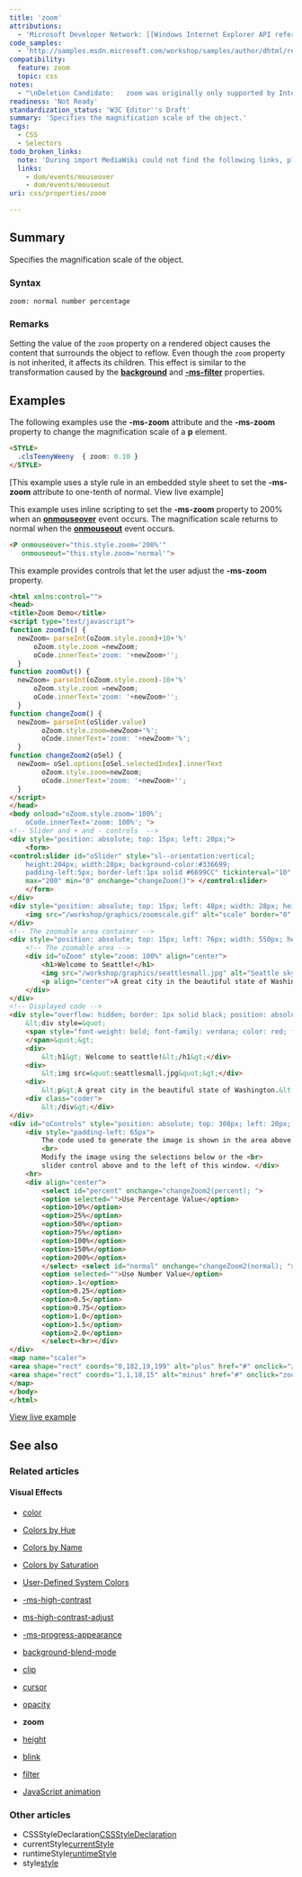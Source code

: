```yaml
---
title: 'zoom'
attributions:
  - 'Microsoft Developer Network: [[Windows Internet Explorer API reference](http://msdn.microsoft.com/en-us/library/ie/hh828809%28v=vs.85%29.aspx) Article]'
code_samples:
  - 'http://samples.msdn.microsoft.com/workshop/samples/author/dhtml/refs/zoom.htm'
compatibility:
  feature: zoom
  topic: css
notes:
  - "\nDeletion Candidate:   zoom was originally only supported by Internet Explorer. It is now outdated and shouldn't be recommended any more.\n\n"
readiness: 'Not Ready'
standardization_status: 'W3C Editor''s Draft'
summary: 'Specifies the magnification scale of the object.'
tags:
  - CSS
  - Selectors
todo_broken_links:
  note: 'During import MediaWiki could not find the following links, please fix and adjust this list.'
  links:
    - dom/events/mouseover
    - dom/events/mouseout
uri: css/properties/zoom

---
```

## Summary

Specifies the magnification scale of the object.

### Syntax

`zoom: normal number percentage`

### Remarks

Setting the value of the `zoom` property on a rendered object causes the content that surrounds the object to reflow. Even though the `zoom` property is not inherited, it affects its children. This effect is similar to the transformation caused by the [**background**](/html/attributes/background_(Body_element)) and [**-ms-filter**](/css/media_queries/filter) properties.

## Examples

The following examples use the **-ms-zoom** attribute and the **-ms-zoom** property to change the magnification scale of a **p** element.

``` html
<STYLE>
  .clsTeenyWeeny  { zoom: 0.10 }
</STYLE>
```

[This example uses a style rule in an embedded style sheet to set the **-ms-zoom** attribute to one-tenth of normal. View live example]

This example uses inline scripting to set the **-ms-zoom** property to 200% when an [**onmouseover**](/w/index.php?title=dom/events/mouseover&action=edit&redlink=1) event occurs. The magnification scale returns to normal when the [**onmouseout**](/w/index.php?title=dom/events/mouseout&action=edit&redlink=1) event occurs.

``` html
<P onmouseover="this.style.zoom='200%'"
   onmouseout="this.style.zoom='normal'">
```

This example provides controls that let the user adjust the **-ms-zoom** property.

``` html
<html xmlns:control="">
<head>
<title>Zoom Demo</title>
<script type="text/javascript">
function zoomIn() {
  newZoom= parseInt(oZoom.style.zoom)+10+'%'
      oZoom.style.zoom =newZoom;
      oCode.innerText='zoom: '+newZoom+'';
  }
function zoomOut() {
  newZoom= parseInt(oZoom.style.zoom)-10+'%'
      oZoom.style.zoom =newZoom;
      oCode.innerText='zoom: '+newZoom+'';
  }
function changeZoom() {
  newZoom= parseInt(oSlider.value)
        oZoom.style.zoom=newZoom+'%';
        oCode.innerText='zoom: '+newZoom+'%';
  }
function changeZoom2(oSel) {
  newZoom= oSel.options[oSel.selectedIndex].innerText
        oZoom.style.zoom=newZoom;
        oCode.innerText='zoom: '+newZoom+'';
  }
</script>
</head>
<body onload="oZoom.style.zoom='100%';
    oCode.innerText='zoom: 100%'; ">
<!-- Slider and + and - controls  -->
<div style="position: absolute; top: 15px; left: 20px;">
    <form>
<control:slider id="oSlider" style="sl--orientation:vertical;
    height:204px; width:28px; background-color:#336699;
    padding-left:5px; border-left:1px solid #6699CC" tickinterval="10"
    max="200" min="0" onchange="changeZoom()"> </control:slider>
    </form>
</div>
<div style="position: absolute; top: 15px; left: 48px; width: 28px; height: 200px; background-color: #336699;" align="center">
    <img src="/workshop/graphics/zoomscale.gif" alt="scale" border="0" usemap="#scaler">
</div>
<!-- The zoomable area container -->
<div style="position: absolute; top: 15px; left: 76px; width: 550px; height: 204px; background-color: black; vertical-align: middle; padding: 25px; font-family: arial; font-weight: bold; color: white; z-index: 3" align="center">
    <!-- The zoomable area -->
    <div id="oZoom" style="zoom: 100%" align="center">
        <h1>Welcome to Seattle!</h1>
        <img src="/workshop/graphics/seattlesmall.jpg" alt="Seattle skyline" align="left">
        <p align="center">A great city in the beautiful state of Washington.</p>
    </div>
</div>
<!-- Displayed code -->
<div style="overflow: hidden; border: 1px solid black; position: absolute; top: 219px; left: 20px; width: 606px; height: 90px; padding: 1px; padding-left: 25px; background-color: white; z-index: 3;">
    &lt;div style=&quot;
    <span style="font-weight: bold; font-family: verdana; color: red; font-size: 9pt" class="coder" id="oCode">
    </span>&quot;&gt;
    <div>
        &lt;h1&gt; Welcome to seattle!&lt;/h1&gt;</div>
    <div>
        &lt;img src=&quot;seattlesmall.jpg&quot;&gt;</div>
    <div>
        &lt;p&gt;A great city in the beautiful state of Washington.&lt;/p&gt;</div>
    <div class="coder">
        &lt;/div&gt;</div>
</div>
<div id="oControls" style="position: absolute; top: 308px; left: 20px; width: 606px; height: 100px; background-color: gray; color: white; font-family: verdana; font-size: 11pt; font-weight: normal; padding: 10px; z-index: 3; text-align: center; border: 1px solid black; text-align: left;">
    <div style="padding-left: 65px">
        The code used to generate the image is shown in the area above. <br>
        <br>
        Modify the image using the selections below or the <br>
        slider control above and to the left of this window. </div>
    <hr>
    <div align="center">
        <select id="percent" onchange="changeZoom2(percent); ">
        <option selected="">Use Percentage Value</option>
        <option>10%</option>
        <option>25%</option>
        <option>50%</option>
        <option>75%</option>
        <option>100%</option>
        <option>150%</option>
        <option>200%</option>
        </select> <select id="normal" onchange="changeZoom2(normal); ">
        <option selected="">Use Number Value</option>
        <option>.1</option>
        <option>0.25</option>
        <option>0.5</option>
        <option>0.75</option>
        <option>1.0</option>
        <option>1.5</option>
        <option>2.0</option>
        </select><hr></div>
</div>
<map name="scaler">
<area shape="rect" coords="0,182,19,199" alt="plus" href="#" onclick="zoomIn()" style="cursor: hand">
<area shape="rect" coords="1,1,18,15" alt="minus" href="#" onclick="zoomOut()">
</map>
</body>
</html>
```

[View live example](http://samples.msdn.microsoft.com/workshop/samples/author/dhtml/refs/zoom.htm)

## See also

### Related articles

#### Visual Effects

-   [color](/css/color)

-   [Colors by Hue](/css/color/colors_by_hue)

-   [Colors by Name](/css/color/colors_by_name)

-   [Colors by Saturation](/css/color/colors_by_saturation)

-   [User-Defined System Colors](/css/color/user-defined_system_colors)

-   [-ms-high-contrast](/css/high_contrast_mode/properties/-ms-high-contrast)

-   [ms-high-contrast-adjust](/css/high_contrast_modeapis/properties/ms-high-contrast-adjust)

-   [-ms-progress-appearance](/css/properties/-ms-progress-appearance)

-   [background-blend-mode](/css/properties/background-blend-mode)

-   [clip](/css/properties/clip)

-   [cursor](/css/properties/cursor)

-   [opacity](/css/properties/opacity)

-   **zoom**

-   [height](/html/attributes/height)

-   [blink](/html/elements/blink)

-   [filter](/svg/elements/filter)

-   [JavaScript animation](/tutorials/animation_in_javascript_2)

### Other articles

-   CSSStyleDeclaration[CSSStyleDeclaration](/css/cssom/CSSStyleDeclaration/CSSStyleDeclaration)
-   currentStyle[currentStyle](/css/cssom/currentStyle)
-   runtimeStyle[runtimeStyle](/css/cssom/runtimeStyle)
-   style[style](/css/cssom/style)
